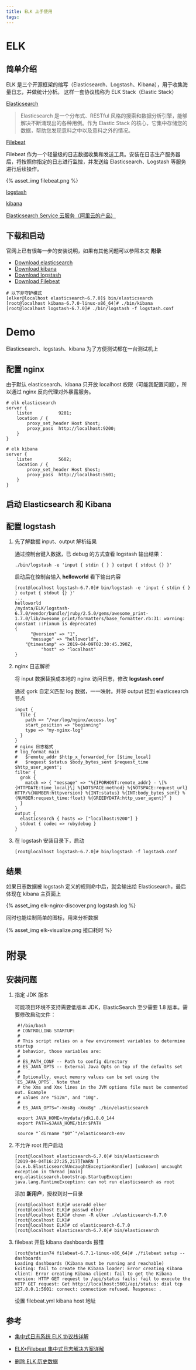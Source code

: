 ```yaml
---
title: ELK 上手使用
tags:
---
```


# ELK

## 简单介绍

ELK 是三个开源框架的缩写（Elasticsearch、Logstash、Kibana），用于收集海量日志，并做统计分析。
这样一套协议栈称为 ELK Stack（Elastic Stack）

[Elasticsearch](https://www.elastic.co/guide/en/elasticsearch/reference/current/index.html)

> Elasticsearch 是一个分布式、RESTful 风格的搜索和数据分析引擎，能够解决不断涌现出的各种用例。作为 Elastic Stack 的核心，它集中存储您的数据，帮助您发现意料之中以及意料之外的情况。

[Filebeat](https://www.elastic.co/guide/en/beats/filebeat/current/index.html)

Filebeat 作为一个轻量级的日志数据收集和发送工具。安装在日志生产服务器后，将按照你指定的日志进行监控，并发送给 Elasticsearch、Logstash 等服务进行后续操作。

{% asset_img filebeat.png %}

[logstash](2)

[kibana](1)

[Elasticsearch Service 云服务（阿里云的产品）](https://www.elastic.co/cn/cloud/elasticsearch-service)

## 下载和启动

官网上已有很每一步的安装说明，如果有其他问题可以参照本文 **附录**

- [Download elasticsearch](https://www.elastic.co/downloads/elasticsearch)
- [Download kibana](https://www.elastic.co/downloads/kibana)
- [Download logstash](https://www.elastic.co/cn/downloads/logstash)
- [Download Filebeat](https://www.elastic.co/cn/downloads/beats/filebeat)

```
# 以下非守护模式
[elker@localhost elasticsearch-6.7.0]$ bin/elasticsearch
[root@localhost kibana-6.7.0-linux-x86_64]# ./bin/kibana
[root@localhost logstash-6.7.0]# ./bin/logstash -f logstash.conf
```

# Demo

Elasticsearch、logstash、kibana 为了方便测试都在一台测试机上

## 配置 nginx

由于默认 elasticsearch、kibana 只开放 localhost 权限（可能我配置问题），所以通过 nginx 反向代理对外暴露服务。

```
# elk elasticsearch
server {
	listen          9201;
	location / {
		proxy_set_header Host $host;
		proxy_pass  http://localhost:9200;
	}
}

# elk kibana
server {
	listen          5602;
	location / {
		proxy_set_header Host $host;
		proxy_pass  http://localhost:5601;
	}
}
```

## 启动 Elasticsearch 和 Kibana

## 配置 logstash

1. 先了解数据 input、output 解析结果

   通过控制台键入数据，已 debug 的方式查看 logstash 输出结果：

   ```
   ./bin/logstash -e 'input { stdin { } } output { stdout {} }'
   ```

   启动后在控制台输入 **helloworld** 看下输出内容

   ```
   [root@localhost logstash-6.7.0]# bin/logstash -e 'input { stdin { } } output { stdout {} }'
   ...
   helloworld
   /mydata/ELK/logstash-6.7.0/vendor/bundle/jruby/2.5.0/gems/awesome_print-1.7.0/lib/awesome_print/formatters/base_formatter.rb:31: warning: constant ::Fixnum is deprecated
   {
         "@version" => "1",
         "message" => "helloworld",
       "@timestamp" => 2019-04-09T02:30:45.390Z,
             "host" => "localhost"
   }
   ```

2. nginx 日志解析

   将 input 数据替换成本地的 nginx 访问日志，修改 **logstash.conf**

   通过 gork 自定义匹配 log 数据，一一映射。并将 output 挂到 elasticsearch 节点

   ```
   input {
     file {
       path => "/var/log/nginx/access.log"
       start_position => "beginning"
       type => "my-nginx-log"
     }
   }
   # nginx 日志格式
   # log_format main
   #   $remote_addr $http_x_forwarded_for [$time_local]
   #   $request $status $body_bytes_sent $request_time $http_user_agent';
   filter {
     grok {
       match => { "message" => "%{IPORHOST:remote_addr} - \[%{HTTPDATE:time_local}\] %{NOTSPACE:method} %{NOTSPACE:request_url} HTTP/%{NUMBER:httpversion} %{INT:status} %{INT:body_bytes_sent} %{NUMBER:request_time:float} %{GREEDYDATA:http_user_agent}" }
     }
   }
   output {
     elasticsearch { hosts => ["localhost:9200"] }
     stdout { codec => rubydebug }
   }
   ```

3. 在 logstash 安装目录下，启动

   ```
   [root@localhost logstash-6.7.0]# bin/logstash -f logstash.conf
   ```

## 结果

如果日志数据被 logstash 定义的规则命中后，就会输出给 Elasticsearch，最后体现在 kibana 主页面上

{% asset_img elk-nginx-discover.png logstash.log %}

同时也能绘制简单的图标，用来分析数据

{% asset_img elk-visualize.png 接口耗时 %}

# 附录

## 安装问题

1. 指定 JDK 版本

   可能项目环境不支持需要低版本 JDK，ElasticSearch 至少需要 1.8 版本。需要修改启动文件：

   ```
    #!/bin/bash
    # CONTROLLING STARTUP:
    #
    # This script relies on a few environment variables to determine startup
    # behavior, those variables are:
    #
    # ES_PATH_CONF -- Path to config directory
    # ES_JAVA_OPTS -- External Java Opts on top of the defaults set
    #
    # Optionally, exact memory values can be set using the `ES_JAVA_OPTS`. Note that
    # the Xms and Xmx lines in the JVM options file must be commented out. Example
    # values are "512m", and "10g".
    #
    # ES_JAVA_OPTS="-Xms8g -Xmx8g" ./bin/elasticsearch

    export JAVA_HOME=/mydata/jdk1.8.0_144
    export PATH=$JAVA_HOME/bin:$PATH

    source "`dirname "$0"`"/elasticsearch-env
   ```

2. 不允许 root 用户启动

   ```
   [root@localhost elasticsearch-6.7.0]# bin/elasticsearch
   [2019-04-04T16:27:25,217][WARN ][o.e.b.ElasticsearchUncaughtExceptionHandler] [unknown] uncaught exception in thread [main]
   org.elasticsearch.bootstrap.StartupException: java.lang.RuntimeException: can not run elasticsearch as root
   ```

   添加 **新用户**，授权到对一目录

   ```
   [root@localhost ELK]# useradd elker
   [root@localhost ELK]# passwd elker
   [root@localhost ELK]# chown -R elker ./elasticsearch-6.7.0
   [root@localhost ELK]#
   [root@localhost ELK]# cd elasticsearch-6.7.0
   [root@localhost elasticsearch-6.7.0]# bin/elasticsearch

   ```

3. filebeat 开启 kibana dashboards 报错

   ```
   [root@station74 filebeat-6.7.1-linux-x86_64]# ./filebeat setup --dashboards
   Loading dashboards (Kibana must be running and reachable)
   Exiting: fail to create the Kibana loader: Error creating Kibana client: Error creating Kibana client: fail to get the Kibana version: HTTP GET request to /api/status fails: fail to execute the HTTP GET request: Get http://localhost:5601/api/status: dial tcp 127.0.0.1:5601: connect: connection refused. Response: .
   ```

   设置 filebeat.yml kibana host 地址

## 参考

- [集中式日志系统 ELK 协议栈详解](https://www.ibm.com/developerworks/cn/opensource/os-cn-elk/index.html)

- [ELK+Filebeat 集中式日志解决方案详解](https://www.ibm.com/developerworks/cn/opensource/os-cn-elk-filebeat/index.html)

- [删除 ELK 历史数据](https://www.cnblogs.com/hark0623/p/7418385.html)
